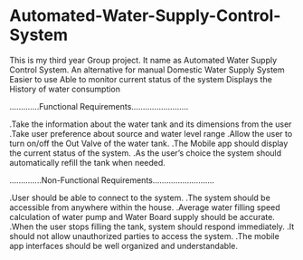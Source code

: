 # Automated-Water-Supply-Control-System
This is my third year Group project. It name as Automated Water Supply Control System. An alternative for manual Domestic Water Supply System  Easier to use  Able to monitor current status of the system  Displays the History of water consumption


.............Functional Requirements.........................

.Take the information about the water tank and its dimensions from the user
.Take user preference about source and water level range
.Allow the user to turn on/off the Out Valve of the water tank.
.The Mobile app should display the current status of the system.
.As the user’s choice the system should automatically refill the tank when needed.

..............Non-Functional Requirements...........................

.User should be able to connect to the system.
.The system should be accessible from anywhere within the house.
.Average water filling speed calculation of water pump and Water Board supply should be accurate.
.When the user stops filling the tank, system should respond immediately.
.It should not allow unauthorized parties to access the system.
.The mobile app interfaces should be well organized and understandable.


